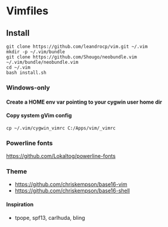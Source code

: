 # Vimfiles

## Install
```
git clone https://github.com/leandrocp/vim.git ~/.vim
mkdir -p ~/.vim/bundle
git clone https://github.com/Shougo/neobundle.vim ~/.vim/bundle/neobundle.vim
cd ~/.vim
bash install.sh
```

### Windows-only

#### Create a HOME env var pointing to your cygwin user home dir

#### Copy system gVim config
```
cp ~/.vim/cygwin_vimrc C:/Apps/vim/_vimrc
```

### Powerline fonts
https://github.com/Lokaltog/powerline-fonts

### Theme
- https://github.com/chriskempson/base16-vim
- https://github.com/chriskempson/base16-shell

#### Inspiration

* tpope, spf13, carlhuda, bling
